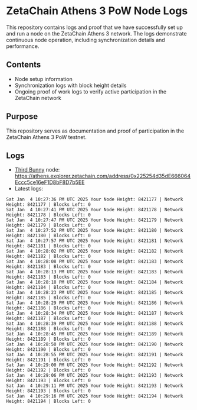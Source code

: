 # ZetaChain Athens 3 PoW Node Logs
This repository contains logs and proof that we have successfully set up and run a node on the ZetaChain Athens 3 network. The logs demonstrate continuous node operation, including synchronization details and performance.

## Contents
- Node setup information
- Synchronization logs with block height details
- Ongoing proof of work logs to verify active participation in the ZetaChain network

## Purpose
This repository serves as documentation and proof of participation in the ZetaChain Athens 3 PoW testnet.

## Logs

- [Third Bunny](https://thirdbunny.xyz/) node: https://athens.explorer.zetachain.com/address/0x225254d35dE666064Eccc5ce16eF1D8bF8D7b5EE
- Latest logs:
```
Sat Jan  4 10:27:36 PM UTC 2025 Your Node Height: 8421177 | Network Height: 8421177 | Blocks Left: 0
Sat Jan  4 10:27:41 PM UTC 2025 Your Node Height: 8421178 | Network Height: 8421178 | Blocks Left: 0
Sat Jan  4 10:27:47 PM UTC 2025 Your Node Height: 8421179 | Network Height: 8421179 | Blocks Left: 0
Sat Jan  4 10:27:52 PM UTC 2025 Your Node Height: 8421180 | Network Height: 8421180 | Blocks Left: 0
Sat Jan  4 10:27:57 PM UTC 2025 Your Node Height: 8421181 | Network Height: 8421181 | Blocks Left: 0
Sat Jan  4 10:28:02 PM UTC 2025 Your Node Height: 8421182 | Network Height: 8421182 | Blocks Left: 0
Sat Jan  4 10:28:08 PM UTC 2025 Your Node Height: 8421183 | Network Height: 8421183 | Blocks Left: 0
Sat Jan  4 10:28:13 PM UTC 2025 Your Node Height: 8421183 | Network Height: 8421183 | Blocks Left: 0
Sat Jan  4 10:28:18 PM UTC 2025 Your Node Height: 8421184 | Network Height: 8421184 | Blocks Left: 0
Sat Jan  4 10:28:23 PM UTC 2025 Your Node Height: 8421185 | Network Height: 8421185 | Blocks Left: 0
Sat Jan  4 10:28:29 PM UTC 2025 Your Node Height: 8421186 | Network Height: 8421186 | Blocks Left: 0
Sat Jan  4 10:28:34 PM UTC 2025 Your Node Height: 8421187 | Network Height: 8421187 | Blocks Left: 0
Sat Jan  4 10:28:39 PM UTC 2025 Your Node Height: 8421188 | Network Height: 8421188 | Blocks Left: 0
Sat Jan  4 10:28:45 PM UTC 2025 Your Node Height: 8421189 | Network Height: 8421189 | Blocks Left: 0
Sat Jan  4 10:28:50 PM UTC 2025 Your Node Height: 8421190 | Network Height: 8421190 | Blocks Left: 0
Sat Jan  4 10:28:55 PM UTC 2025 Your Node Height: 8421191 | Network Height: 8421191 | Blocks Left: 0
Sat Jan  4 10:29:00 PM UTC 2025 Your Node Height: 8421192 | Network Height: 8421192 | Blocks Left: 0
Sat Jan  4 10:29:06 PM UTC 2025 Your Node Height: 8421193 | Network Height: 8421193 | Blocks Left: 0
Sat Jan  4 10:29:11 PM UTC 2025 Your Node Height: 8421193 | Network Height: 8421193 | Blocks Left: 0
Sat Jan  4 10:29:16 PM UTC 2025 Your Node Height: 8421194 | Network Height: 8421194 | Blocks Left: 0
```
